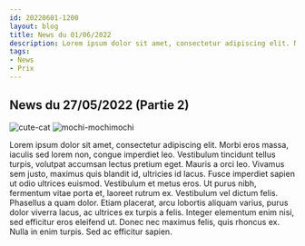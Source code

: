 ```yaml
---
id: 20220601-1200
layout: blog
title: News du 01/06/2022
description: Lorem ipsum dolor sit amet, consectetur adipiscing elit. Nullam nec metus porttitor, scelerisque erat sed, iaculis massa. Donec et leo.
tags:
- News
- Prix
---
```


## News du 27/05/2022 (Partie 2)
![cute-cat](/img/cartoon-cat/cute-cat.gif)
![mochi-mochimochi](/img/cartoon-cat/mochi-mochimochi.gif)

Lorem ipsum dolor sit amet, consectetur adipiscing elit. Morbi eros massa, iaculis sed lorem non, congue imperdiet leo. Vestibulum tincidunt tellus turpis, volutpat accumsan lectus pretium eget. Mauris a orci leo. Vivamus sem justo, maximus quis blandit id, ultricies id lacus. Fusce imperdiet sapien ut odio ultrices euismod. Vestibulum et metus eros. Ut purus nibh, fermentum vitae porta et, laoreet rutrum ex. Vestibulum vel dictum felis. Phasellus a quam dolor. Etiam placerat, arcu lobortis aliquam varius, purus dolor viverra lacus, ac ultrices ex turpis a felis. Integer elementum enim nisi, sed efficitur eros eleifend ut. Donec nec maximus felis, quis rhoncus ex. Nulla in enim turpis. Sed ac efficitur sapien.
